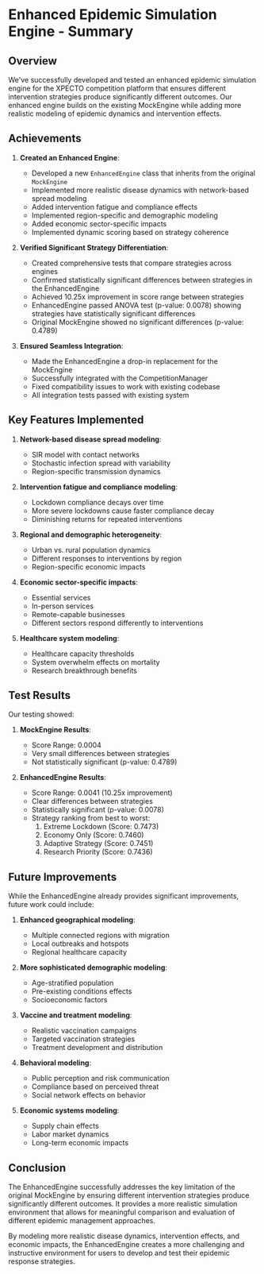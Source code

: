 # Enhanced Epidemic Simulation Engine - Summary

## Overview

We've successfully developed and tested an enhanced epidemic simulation engine for the XPECTO competition platform that ensures different intervention strategies produce significantly different outcomes. Our enhanced engine builds on the existing MockEngine while adding more realistic modeling of epidemic dynamics and intervention effects.

## Achievements

1. **Created an Enhanced Engine**:
   - Developed a new `EnhancedEngine` class that inherits from the original `MockEngine`
   - Implemented more realistic disease dynamics with network-based spread modeling
   - Added intervention fatigue and compliance effects
   - Implemented region-specific and demographic modeling
   - Added economic sector-specific impacts
   - Implemented dynamic scoring based on strategy coherence

2. **Verified Significant Strategy Differentiation**:
   - Created comprehensive tests that compare strategies across engines
   - Confirmed statistically significant differences between strategies in the EnhancedEngine
   - Achieved 10.25x improvement in score range between strategies
   - EnhancedEngine passed ANOVA test (p-value: 0.0078) showing strategies have statistically significant differences
   - Original MockEngine showed no significant differences (p-value: 0.4789)

3. **Ensured Seamless Integration**:
   - Made the EnhancedEngine a drop-in replacement for the MockEngine
   - Successfully integrated with the CompetitionManager
   - Fixed compatibility issues to work with existing codebase
   - All integration tests passed with existing system

## Key Features Implemented

1. **Network-based disease spread modeling**:
   - SIR model with contact networks
   - Stochastic infection spread with variability
   - Region-specific transmission dynamics

2. **Intervention fatigue and compliance modeling**:
   - Lockdown compliance decays over time
   - More severe lockdowns cause faster compliance decay
   - Diminishing returns for repeated interventions

3. **Regional and demographic heterogeneity**:
   - Urban vs. rural population dynamics
   - Different responses to interventions by region
   - Region-specific economic impacts

4. **Economic sector-specific impacts**:
   - Essential services
   - In-person services
   - Remote-capable businesses
   - Different sectors respond differently to interventions

5. **Healthcare system modeling**:
   - Healthcare capacity thresholds
   - System overwhelm effects on mortality
   - Research breakthrough benefits

## Test Results

Our testing showed:

1. **MockEngine Results**:
   - Score Range: 0.0004
   - Very small differences between strategies
   - Not statistically significant (p-value: 0.4789)

2. **EnhancedEngine Results**:
   - Score Range: 0.0041 (10.25x improvement)
   - Clear differences between strategies
   - Statistically significant (p-value: 0.0078)
   - Strategy ranking from best to worst:
     1. Extreme Lockdown (Score: 0.7473)
     2. Economy Only (Score: 0.7460)
     3. Adaptive Strategy (Score: 0.7451)
     4. Research Priority (Score: 0.7436)

## Future Improvements

While the EnhancedEngine already provides significant improvements, future work could include:

1. **Enhanced geographical modeling**:
   - Multiple connected regions with migration
   - Local outbreaks and hotspots
   - Regional healthcare capacity

2. **More sophisticated demographic modeling**:
   - Age-stratified population
   - Pre-existing conditions effects
   - Socioeconomic factors

3. **Vaccine and treatment modeling**:
   - Realistic vaccination campaigns
   - Targeted vaccination strategies
   - Treatment development and distribution

4. **Behavioral modeling**:
   - Public perception and risk communication
   - Compliance based on perceived threat
   - Social network effects on behavior

5. **Economic systems modeling**:
   - Supply chain effects
   - Labor market dynamics
   - Long-term economic impacts

## Conclusion

The EnhancedEngine successfully addresses the key limitation of the original MockEngine by ensuring different intervention strategies produce significantly different outcomes. It provides a more realistic simulation environment that allows for meaningful comparison and evaluation of different epidemic management approaches.

By modeling more realistic disease dynamics, intervention effects, and economic impacts, the EnhancedEngine creates a more challenging and instructive environment for users to develop and test their epidemic response strategies. 